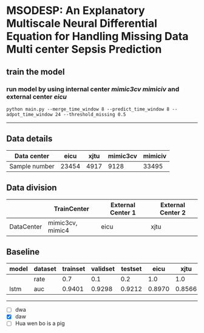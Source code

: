 # MSODESP: An Explanatory Multiscale Neural Differential Equation for Handling Missing Data Multi center Sepsis Prediction


## train the model

###  run model by using internal center ***mimic3cv mimiciv*** and external center ***eicu***
```shell
python main.py --merge_time_window 8 --predict_time_window 8 --adpot_time_window 24 --threshold_missing 0.5
```

---

## Data details

| Data center   | eicu  | xjtu | mimic3cv | mimiciv |
|---------------|-------|------|----------|---------|
| Sample number | 23454 | 4917 | 9128     | 33495   |


## Data division

|            | TrainCenter      | External Center 1 | External Center 2 |
|------------|------------------|-------------------|-------------------|
| DataCenter | mimic3cv, mimic4 | eicu              | xjtu              |

## Baseline 

| model | dataset | trainset | validset | testset | eicu   | xjtu   |
|-------|---------|----------|----------|---------|--------|--------|
|       | rate    | 0.7      | 0.1      | 0.2     | 1.0    | 1.0    |
| lstm  | auc     | 0.9401   | 0.9298   | 0.9212  | 0.8970 | 0.8566 |

---

- [ ] dwa
- [x] daw
- [ ] Hua wen bo is a pig